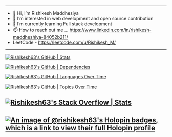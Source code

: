   ---
- 👋 Hi, I’m Rishikesh Maddhesiya
- 👀 I’m interested in web development and open source contribution 
- 🌱 I’m currently learning Full stack development 
- 📫 How to reach out me ... https://www.linkedin.com/in/rishikesh-maddheshiya-84052b211/
- LeetCode - https://leetcode.com/u/Rishikesh_M/
 
<!---
Rishikesh63/Rishikesh63 is a ✨ special ✨ repository because its `README.md` (this file) appears on your GitHub profile.
You can click the Preview link to take a look at your changes.
--->
---
[![Rishikesh63's GitHub | Stats](https://stats.quine.sh/Rishikesh63/github?theme=dark)](https://quine.sh?utm_source=widgets&utm_campaign=Rishikesh63)

[![Rishikesh63's GitHub | Dependencies](https://stats.quine.sh/Rishikesh63/dependencies?theme=dark)](https://quine.sh?utm_source=widgets&utm_campaign=Rishikesh63)

[![Rishikesh63's GitHub | Languages Over Time](https://stats.quira.sh/Rishikesh63/languages-over-time?theme=dark)](https://quira.sh?utm_source=widgets&utm_campaign=Rishikesh63)

[![Rishikesh63's GitHub | Topics Over Time](https://stats.quira.sh/Rishikesh63/topics-over-time?theme=dark)](https://quira.sh?utm_source=widgets&utm_campaign=Rishikesh63)

[![Rishikesh63's Stack Overflow | Stats](https://stats.quira.sh/Rishikesh63/stack-overflow?theme=dark)](https://quira.sh?utm_source=widgets&utm_campaign=Rishikesh63)
---
[![An image of @rishikesh63's Holopin badges, which is a link to view their full Holopin profile](https://holopin.me/rishikesh63)](https://holopin.io/@rishikesh63)
---

